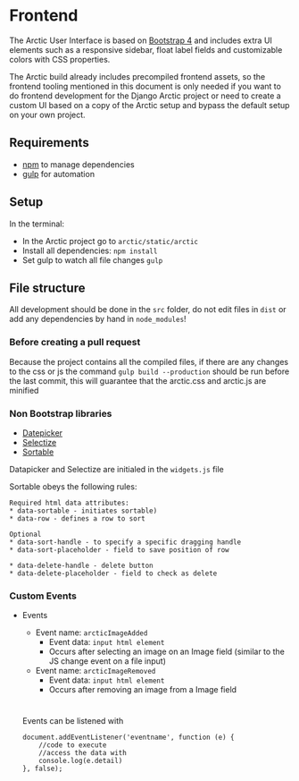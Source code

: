 # Frontend

The Arctic User Interface is based on
[Bootstrap 4](https://getbootstrap.com/docs/4.0/getting-started/introduction/)
and includes extra UI elements such as a responsive sidebar, float label fields
and customizable colors with CSS properties.

The Arctic build already includes precompiled frontend assets, so the frontend
tooling mentioned in this document is only needed if you want to do frontend
development for the Django Arctic project or need to create a custom UI based
on a copy of the Arctic setup and bypass the default setup on your own project.


## Requirements

- [npm](https://www.npmjs.com) to manage dependencies
- [gulp](https://gulpjs.com) for automation

## Setup

In the terminal:

- In the Arctic project go to `arctic/static/arctic`
- Install all dependencies: `npm install`
- Set gulp to watch all file changes `gulp`


## File structure

All development should be done in the `src` folder, do not edit files in `dist`
or add any dependencies by hand in `node_modules`!

### Before creating a pull request
Because the project contains all the compiled files, if there are any changes
to the css or js the command `gulp build --production` should be run before
the last commit, this will guarantee that the arctic.css and arctic.js are minified

### Non Bootstrap libraries
- [Datepicker](https://github.com/t1m0n/air-datepicker)
- [Selectize](https://selectize.github.io/selectize.js/)
- [Sortable](https://github.com/RubaXa/Sortable)

Datapicker and Selectize are initialed in the `widgets.js` file

Sortable obeys the following rules:
```
Required html data attributes:
* data-sortable - initiates sortable)
* data-row - defines a row to sort

Optional
* data-sort-handle - to specify a specific dragging handle
* data-sort-placeholder - field to save position of row

* data-delete-handle - delete button
* data-delete-placeholder - field to check as delete
```

### Custom Events
* Events
    * Event name:  ```arcticImageAdded```
        * Event data: ```input html element```
        * Occurs after selecting an image on an Image field (similar to the JS change event on a file input)
    * Event name:  ```arcticImageRemoved```
        * Event data: ```input html element```
        * Occurs after removing an image from a Image field

    #
    Events can be listened with
    ```
    document.addEventListener('eventname', function (e) {
        //code to execute
        //access the data with
        console.log(e.detail)
    }, false);
    ```
